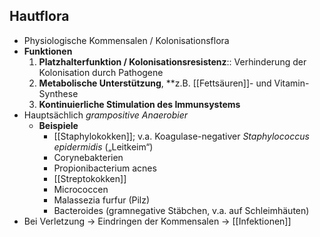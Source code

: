 ## Hautflora

- Physiologische Kommensalen / Kolonisationsflora
- **Funktionen**
    1. **Platzhalterfunktion / Kolonisationsresistenz**:: Verhinderung der Kolonisation durch Pathogene
    2. **Metabolische Unterstützung**, **z.B. [[Fettsäuren]]- und Vitamin-Synthese
    3. **Kontinuierliche Stimulation des Immunsystems**
- Hauptsächlich *grampositive Anaerobier*
    - **Beispiele**
        - [[Staphylokokken]]; v.a. Koagulase-negativer *Staphylococcus epidermidis* („Leitkeim“)
        - Corynebakterien
        - Propionibacterium acnes
        - [[Streptokokken]]
        - Micrococcen
        - Malassezia furfur (Pilz)
        - Bacteroides (gramnegative Stäbchen, v.a. auf Schleimhäuten)
- Bei Verletzung → Eindringen der Kommensalen → [[Infektionen]]